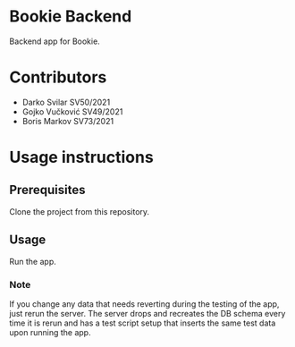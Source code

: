 # Bookie Backend
Backend app for Bookie.
# Contributors
- Darko Svilar SV50/2021
- Gojko Vučković SV49/2021
- Boris Markov SV73/2021
# Usage instructions
## Prerequisites
Clone the project from this repository.<br>
## Usage
Run the app.
### Note
If you change any data that needs reverting during the testing of the app, just rerun the server. The server drops and 
recreates the DB schema every time it is rerun and has a test script setup that inserts the same test data upon running
the app.